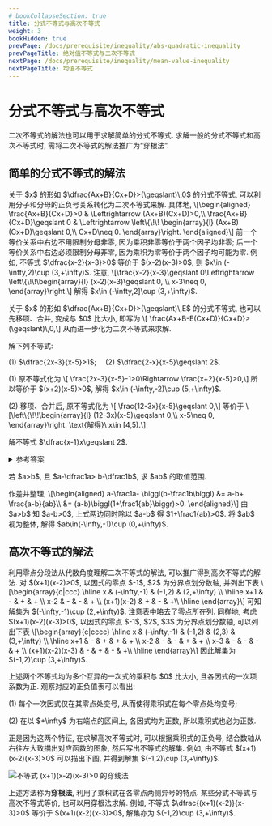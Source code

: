```yaml
---
# bookCollapseSection: true
title: 分式不等式与高次不等式
weight: 3
bookHidden: true
prevPage: /docs/prerequisite/inequality/abs-quadratic-inequality
prevPageTitle: 绝对值不等式与二次不等式
nextPage: /docs/prerequisite/inequality/mean-value-inequality
nextPageTitle: 均值不等式
---
```


# 分式不等式与高次不等式

二次不等式的解法也可以用于求解简单的分式不等式. 求解一般的分式不等式和高次不等式时, 需将二次不等式的解法推广为“穿根法”.

## 简单的分式不等式的解法

<p>关于 $x$ 的形如 $\dfrac{Ax+B}{Cx+D}>(\geqslant)\,0$ 的分式不等式, 可以利用分子和分母的正负号关系转化为二次不等式来解. 具体地, \[\begin{aligned}
    \frac{Ax+B}{Cx+D}>0 & \Leftrightarrow (Ax+B)(Cx+D)>0,\\
    \frac{Ax+B}{Cx+D}\geqslant 0 & \Leftrightarrow \left\{\!\!
    \begin{array}{l}
        (Ax+B)(Cx+D)\geqslant 0,\\
        Cx+D\neq 0.
    \end{array}\right.
\end{aligned}\]
前一个等价关系中右边不用限制分母非零, 因为乘积非零等价于两个因子均非零; 后一个等价关系中右边必须限制分母非零, 因为乘积为零等价于两个因子均可能为零. 例如, 不等式 $\dfrac{x-2}{x-3}>0$ 等价于 $(x-2)(x-3)>0$, 则 $x\in (-\infty,2)\cup (3,+\infty)$. 注意,
\[\frac{x-2}{x-3}\geqslant 0\Leftrightarrow \left\{\!\!\begin{array}{l}
    (x-2)(x-3)\geqslant 0,  \\
    x-3\neq 0,
\end{array}\right.\]
解得 $x\in (-\infty,2]\cup (3,+\infty)$.
</p>

<p>关于 $x$ 的形如 $\dfrac{Ax+B}{Cx+D}>(\geqslant)\,E$ 的分式不等式, 也可以先移项、合并, 变成与 $0$ 比大小, 即写为 \[
    \frac{Ax+B-E(Cx+D)}{Cx+D}>(\geqslant)\,0,\]
从而进一步化为二次不等式来求解.
</p>

<myexample>
    <p>解下列不等式:
    </p>
    <p>(1) $\dfrac{2x-3}{x-5}>1$;&emsp; (2) $\dfrac{2-x}{x-5}\geqslant 2$.
    </p>
</myexample>

<mysolution>
    <p>(1) 原不等式化为 \[
        \frac{2x-3}{x-5}-1>0\Rightarrow \frac{x+2}{x-5}>0,\] 
    所以等价于 $(x+2)(x-5)>0$, 解得 $x\in (-\infty,-2)\cup (5,+\infty)$.
    </p>
    <p>(2) 移项、合并后, 原不等式化为 \[
        \frac{12-3x}{x-5}\geqslant 0,\] 
    等价于 \[\left\{\!\!\begin{array}{l}
        (12-3x)(x-5)\geqslant 0,\\
        x-5\neq 0,
    \end{array}\right. \text{解得}\ 
        x\in [4,5).\]
    </p>
</mysolution>

<myexercise>
    <p>解不等式 $\dfrac{x-1}x\geqslant 2$.
    </p>
</myexercise>

<details><summary>参考答案</summary>
    <p>移项、合并后, 再去负号、去分母, 可得 $\dfrac{x+1}{x}\leqslant 0$, 进一步解得 $x\in [-1,0)$.
    </p>
</details>

<myexample>
    <p>若 $a>b$, 且 $a-\dfrac1a> b-\dfrac1b$, 求 $ab$ 的取值范围.
    </p>
</myexample>
<mysolution>
    <p>作差并整理, \[\begin{aligned}
        a-\frac1a- \biggl(b-\frac1b\biggl)
        &= a-b+ \frac{a-b}{ab}\\
        &= (a-b)\biggl(1+\frac1{ab}\biggr)>0.
    \end{aligned}\]
    由 $a>b$ 知 $a-b>0$, 上式两边同时除以 $a-b$ 得 $1+\frac1{ab}>0$. 将 $ab$ 视为整体, 解得 $ab\in(-\infty,-1)\cup (0,+\infty)$.
    </p>
</mysolution>

## 高次不等式的解法

<p>利用零点分段法从代数角度理解二次不等式的解法, 可以推广得到高次不等式的解法. 对 $(x+1)(x-2)>0$, 以因式的零点 $-1$, $2$ 为分界点划分数轴, 并列出下表 \[\begin{array}{c|ccc}
    \hline
    x & (-\infty,-1) & (-1,2) & (2,+\infty) \\
    \hline
    x+1 & - & + & + \\
    x-2 & - & - & + \\
    (x+1)(x-2) & + & - & +\\
    \hline
\end{array}\]
可知解集为 $(-\infty,-1)\cup (2,+\infty)$. 注意表中略去了零点所在列. 同样地, 考虑 $(x+1)(x-2)(x-3)>0$, 以因式的零点 $-1$, $2$, $3$ 为分界点划分数轴, 可以列出下表 \[\begin{array}{c|cccc}
    \hline
    x & (-\infty,-1) & (-1,2) & (2,3) & (3,+\infty) \\
    \hline
    x+1 & - & + & + & + \\
    x-2 & - & - & + & + \\
    x-3 & - & - & - & + \\
    (x+1)(x-2)(x-3) & - & + & - & +\\
    \hline
\end{array}\]
因此解集为 $(-1,2)\cup (3,+\infty)$. 
</p>
<p>上述两个不等式均为多个互异的一次式的乘积与 $0$ 比大小, 且各因式的一次项系数为正. 观察对应的正负值表可以看出:
</p>
<p>(1) 每个一次因式仅在其零点处变号, 从而使得乘积式在每个零点处均变号; 
</p>
<p>(2) 在以 $+\infty$ 为右端点的区间上, 各因式均为正数, 所以乘积式也必为正数. 
</p>
<p>正是因为这两个特征, 在求解高次不等式时, 可以根据乘积式的正负号, 结合数轴从右往左大致描出对应函数的图象, 然后写出不等式的解集. 例如, 由不等式 $(x+1)(x-2)(x-3)>0$ 可以描出下图, 并得到解集 $(-1,2)\cup (3,+\infty)$.
</p>

![不等式 $(x+1)(x-2)(x-3)>0$ 的穿线法](/figs/2022/2022-09/2022-0907-2140.svg)

<p>上述方法称为<strong>穿根法</strong>, 利用了乘积式在各零点两侧异号的特点. 某些分式不等式与高次不等式等价, 也可以用穿根法求解. 例如, 不等式 $\dfrac{(x+1)(x-2)}{x-3}>0$ 等价于 $(x+1)(x-2)(x-3)>0$, 解集亦为 $(-1,2)\cup (3,+\infty)$.
</p>


